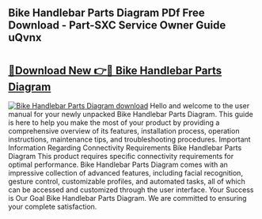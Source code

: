 ## Bike Handlebar Parts Diagram PDf Free Download - Part-SXC Service Owner Guide uQvnx

# <h2><a href="http://dfhdlw.blite.top/?on=Bike+Handlebar+Parts+Diagram">🔗Download New 👉🔴 Bike Handlebar Parts Diagram</a></h2>

[![Bike Handlebar Parts Diagram download](https://i.imgur.com/lujVjoI.png)](http://dfhdlw.blite.top/?on=Bike+Handlebar+Parts+Diagram)
Hello and welcome to the user manual for your newly unpacked Bike Handlebar Parts Diagram. This guide is here to help you make the most of your product by providing a comprehensive overview of its features, installation process, operation instructions, maintenance tips, and troubleshooting procedures. Important Information Regarding Connectivity Requirements Bike Handlebar Parts Diagram This product requires specific connectivity requirements for optimal performance. Bike Handlebar Parts Diagram comes with an impressive collection of advanced features, including facial recognition, gesture control, customizable profiles, and automated tasks, all of which can be accessed and customized through the user interface. Your Success is Our Goal Bike Handlebar Parts Diagram. We are committed to ensuring your complete satisfaction.
